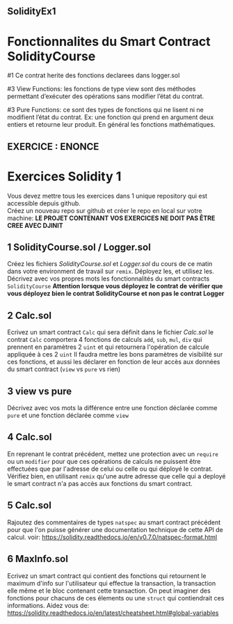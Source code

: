 ## SolidityEx1

# Fonctionnalites du Smart Contract SolidityCourse

#1 Ce contrat herite des fonctions declarees dans logger.sol

#3 View Functions:
les fonctions de type view sont des méthodes permettant d’exécuter des opérations sans modifier l’état du contrat.

#3 Pure Functions:
ce sont des types de fonctions qui ne lisent ni ne modifient l’état du contrat. Ex: une fonction qui prend en argument deux entiers et retourne leur produit. En général les fonctions mathématiques.

## EXERCICE : ENONCE

# Exercices Solidity 1

Vous devez mettre tous les exercices dans 1 unique repository qui est accessible depuis github.  
Créez un nouveau repo sur github et créer le repo en local sur votre machine:
**LE PROJET CONTENANT VOS EXERCICES NE DOIT PAS ÊTRE CREE AVEC DJINIT**

## 1 SolidityCourse.sol / Logger.sol

Créez les fichiers _SolidityCourse.sol_ et _Logger.sol_ du cours de ce matin dans votre environment de travail sur `remix`. Déployez les, et utilisez les.
Décrivez avec vos propres mots les fonctionnalités du smart contracts `SolidityCourse`
**Attention lorsque vous déployez le contrat de vérifier que vous déployez bien le contrat SolidityCourse et non pas le contrat Logger**

## 2 Calc.sol

Ecrivez un smart contract `Calc` qui sera définit dans le fichier _Calc.sol_
le contrat `Calc` comportera 4 fonctions de calculs `add`, `sub`, `mul`, `div` qui prennent en paramètres 2 `uint` et qui retournera l'opération de calcule appliquée à ces 2 `uint`
Il faudra mettre les bons paramètres de visibilité sur ces fonctions, et aussi les déclarer en fonction de leur accès aux données du smart contract (`view` vs `pure` vs rien)

## 3 view vs pure

Décrivez avec vos mots la différence entre une fonction déclarée comme `pure` et une fonction déclarée comme `view`

## 4 Calc.sol

En reprenant le contrat précédent, mettez une protection avec un `require` ou un `modifier` pour que ces opérations de calculs ne puissent être effectuées que par l'adresse de celui ou celle ou qui déployé le contrat.
Vérifiez bien, en utilisant `remix` qu'une autre adresse que celle qui a deployé le smart contract n'a pas accès aux fonctions du smart contract.

## 5 Calc.sol

Rajoutez des commentaires de types `natspec` au smart contract précédent pour que l'on puisse générer une documentation technique de cette API de calcul.
voir: https://solidity.readthedocs.io/en/v0.7.0/natspec-format.html

## 6 MaxInfo.sol

Ecrivez un smart contract qui contient des fonctions qui retournent le maximum d'info sur l'utilisateur qui effectue la transaction, la transaction elle même et le bloc contenant cette transaction.
On peut imaginer des fonctions pour chacuns de ces élements ou une `struct` qui contiendrait ces informations.
Aidez vous de: https://solidity.readthedocs.io/en/latest/cheatsheet.html#global-variables
